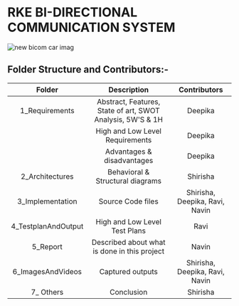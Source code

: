 # RKE BI-DIRECTIONAL COMMUNICATION SYSTEM
  ![new bicom car imag](https://user-images.githubusercontent.com/98866123/157823687-00a56937-bd70-4d13-a622-7abfc88dd42b.PNG)

## Folder Structure and Contributors:-
   | Folder | Description | Contributors |
   |:---:|:---:|:---:|
   | 1_Requirements | Abstract, Features, State of art, SWOT Analysis, 5W'S & 1H | Deepika |
   |                | High and Low Level Requirements | Deepika |
   |                | Advantages & disadvantages | Deepika |
   | 2_Architectures | Behavioral & Structural diagrams | Shirisha |
   | 3_Implementation | Source Code files | Shirisha, Deepika, Ravi, Navin |
   | 4_TestplanAndOutput | High and Low Level Test Plans | Ravi |
   | 5_Report | Described about what is done in this project | Navin |
   | 6_ImagesAndVideos | Captured outputs | Shirisha, Deepika, Ravi, Navin |
   | 7_ Others                | Conclusion | Shirisha |
 
